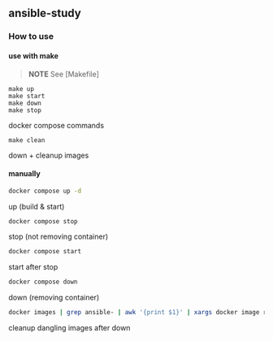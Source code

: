 ## ansible-study

### How to use

#### use with make

> **NOTE**
> See [Makefile]

```
make up
make start
make down
make stop
```
docker compose commands

```
make clean
```
down + cleanup images

#### manually

```sh
docker compose up -d
```
up (build & start)

```sh
docker compose stop
```
stop (not removing container)

```sh
docker compose start
```
start after stop

```sh
docker compose down
```
down (removing container)

```sh
docker images | grep ansible- | awk '{print $1}' | xargs docker image rm
```
cleanup dangling images after down
